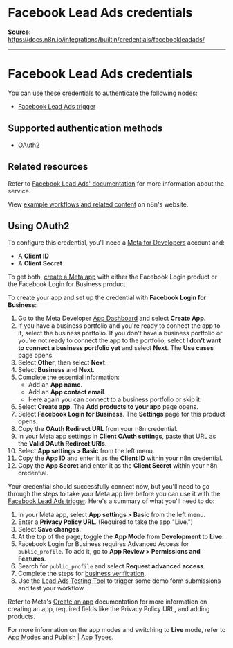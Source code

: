 # Facebook Lead Ads credentials

**Source:** https://docs.n8n.io/integrations/builtin/credentials/facebookleadads/

---

# Facebook Lead Ads credentials

You can use these credentials to authenticate the following nodes:

- [Facebook Lead Ads trigger](../../trigger-nodes/n8n-nodes-base.facebookleadadstrigger/)

## Supported authentication methods

- OAuth2

## Related resources

Refer to [Facebook Lead Ads' documentation](https://developers.facebook.com/docs/marketing-api/guides/lead-ads/) for more information about the service.

View [example workflows and related content](https://n8n.io/integrations/facebook-lead-ads-trigger/) on n8n's website.

## Using OAuth2

To configure this credential, you'll need a [Meta for Developers](https://developers.facebook.com/) account and:

- A **Client ID**
- A **Client Secret**

To get both, [create a Meta app](https://developers.facebook.com/docs/development/create-an-app) with either the Facebook Login product or the Facebook Login for Business product.

To create your app and set up the credential with **Facebook Login for Business**:

1. Go to the Meta Developer [App Dashboard](https://developers.facebook.com/apps) and select **Create App**.
2. If you have a business portfolio and you're ready to connect the app to it, select the business portfolio. If you don't have a business portfolio or you're not ready to connect the app to the portfolio, select **I don’t want to connect a business portfolio yet** and select **Next**. The **Use cases** page opens.
3. Select **Other**, then select **Next**.
4. Select **Business** and **Next**.
5. Complete the essential information:
   - Add an **App name**.
   - Add an **App contact email**.
   - Here again you can connect to a business portfolio or skip it.
6. Select **Create app**. The **Add products to your app** page opens.
7. Select **Facebook Login for Business**. The **Settings** page for this product opens.
8. Copy the **OAuth Redirect URL** from your n8n credential.
9. In your Meta app settings in **Client OAuth settings**, paste that URL as the **Valid OAuth Redirect URIs**.
10. Select **App settings > Basic** from the left menu.
11. Copy the **App ID** and enter it as the **Client ID** within your n8n credential.
12. Copy the **App Secret** and enter it as the **Client Secret** within your n8n credential.

Your credential should successfully connect now, but you'll need to go through the steps to take your Meta app live before you can use it with the [Facebook Lead Ads trigger](../../trigger-nodes/n8n-nodes-base.facebookleadadstrigger/). Here's a summary of what you'll need to do:

1. In your Meta app, select **App settings > Basic** from the left menu.
2. Enter a **Privacy Policy URL**. (Required to take the app "Live.")
3. Select **Save changes**.
4. At the top of the page, toggle the **App Mode** from **Development** to **Live**.
5. Facebook Login for Business requires Advanced Access for `public_profile`. To add it, go to **App Review > Permissions and Features**.
6. Search for `public_profile` and select **Request advanced access**.
7. Complete the steps for [business verification](https://www.facebook.com/business/tools/meta-verified-for-business/).
8. Use the [Lead Ads Testing Tool](https://developers.facebook.com/tools/lead-ads-testing) to trigger some demo form submissions and test your workflow.

Refer to Meta's [Create an app](https://developers.facebook.com/docs/development/create-an-app) documentation for more information on creating an app, required fields like the Privacy Policy URL, and adding products.

For more information on the app modes and switching to **Live** mode, refer to [App Modes](https://developers.facebook.com/docs/development/build-and-test/app-modes) and [Publish | App Types](https://developers.facebook.com/docs/development/release#app-types).
